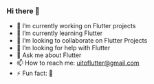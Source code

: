 ### Hi there 👋

- 🔭 I’m currently working on Flutter projects
- 🌱 I’m currently learning Flutter
- 👯 I’m looking to collaborate on Flutter Projects
- 🤔 I’m looking for help with Flutter
- 💬 Ask me about Flutter
- 📫 How to reach me: uitoflutter@gmail.com
- ⚡ Fun fact: 🤔
